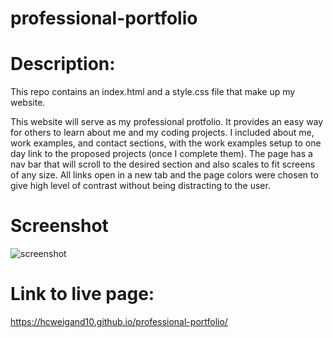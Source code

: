 # professional-portfolio

# Description:

This repo contains an index.html and a style.css file that make up my website.

This website will serve as my professional protfolio. It provides an easy way for others to learn about me and my coding projects. I included about me, work examples, and contact sections, with the work examples setup to one day link to the proposed projects (once I complete them). The page has a nav bar that will scroll to the desired section and also scales to fit screens of any size. All links open in a new tab and the page colors were chosen to give high level of contrast without being distracting to the user.

# Screenshot

![screenshot](.assets/screenshot-hcweigand10.github.io-2021.12.22-01_23_31.png)

# Link to live page:

https://hcweigand10.github.io/professional-portfolio/